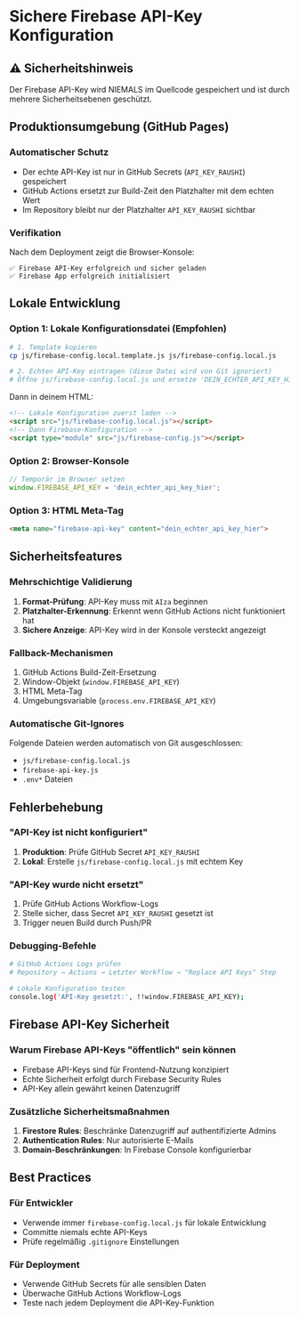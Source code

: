 # Sichere Firebase API-Key Konfiguration

## ⚠️ Sicherheitshinweis
Der Firebase API-Key wird NIEMALS im Quellcode gespeichert und ist durch mehrere Sicherheitsebenen geschützt.

## Produktionsumgebung (GitHub Pages)

### Automatischer Schutz
- Der echte API-Key ist nur in GitHub Secrets (`API_KEY_RAUSHI`) gespeichert
- GitHub Actions ersetzt zur Build-Zeit den Platzhalter mit dem echten Wert
- Im Repository bleibt nur der Platzhalter `API_KEY_RAUSHI` sichtbar

### Verifikation
Nach dem Deployment zeigt die Browser-Konsole:
```
✅ Firebase API-Key erfolgreich und sicher geladen
✅ Firebase App erfolgreich initialisiert
```

## Lokale Entwicklung

### Option 1: Lokale Konfigurationsdatei (Empfohlen)
```bash
# 1. Template kopieren
cp js/firebase-config.local.template.js js/firebase-config.local.js

# 2. Echten API-Key eintragen (diese Datei wird von Git ignoriert)
# Öffne js/firebase-config.local.js und ersetze 'DEIN_ECHTER_API_KEY_HIER'
```

Dann in deinem HTML:
```html
<!-- Lokale Konfiguration zuerst laden -->
<script src="js/firebase-config.local.js"></script>
<!-- Dann Firebase-Konfiguration -->
<script type="module" src="js/firebase-config.js"></script>
```

### Option 2: Browser-Konsole
```javascript
// Temporär im Browser setzen
window.FIREBASE_API_KEY = 'dein_echter_api_key_hier';
```

### Option 3: HTML Meta-Tag
```html
<meta name="firebase-api-key" content="dein_echter_api_key_hier">
```

## Sicherheitsfeatures

### Mehrschichtige Validierung
1. **Format-Prüfung**: API-Key muss mit `AIza` beginnen
2. **Platzhalter-Erkennung**: Erkennt wenn GitHub Actions nicht funktioniert hat
3. **Sichere Anzeige**: API-Key wird in der Konsole versteckt angezeigt

### Fallback-Mechanismen
1. GitHub Actions Build-Zeit-Ersetzung
2. Window-Objekt (`window.FIREBASE_API_KEY`)
3. HTML Meta-Tag
4. Umgebungsvariable (`process.env.FIREBASE_API_KEY`)

### Automatische Git-Ignores
Folgende Dateien werden automatisch von Git ausgeschlossen:
- `js/firebase-config.local.js`
- `firebase-api-key.js`
- `.env*` Dateien

## Fehlerbehebung

### "API-Key ist nicht konfiguriert"
1. **Produktion**: Prüfe GitHub Secret `API_KEY_RAUSHI`
2. **Lokal**: Erstelle `js/firebase-config.local.js` mit echtem Key

### "API-Key wurde nicht ersetzt"
1. Prüfe GitHub Actions Workflow-Logs
2. Stelle sicher, dass Secret `API_KEY_RAUSHI` gesetzt ist
3. Trigger neuen Build durch Push/PR

### Debugging-Befehle
```bash
# GitHub Actions Logs prüfen
# Repository → Actions → Letzter Workflow → "Replace API Keys" Step

# Lokale Konfiguration testen
console.log('API-Key gesetzt:', !!window.FIREBASE_API_KEY);
```

## Firebase API-Key Sicherheit

### Warum Firebase API-Keys "öffentlich" sein können
- Firebase API-Keys sind für Frontend-Nutzung konzipiert
- Echte Sicherheit erfolgt durch Firebase Security Rules
- API-Key allein gewährt keinen Datenzugriff

### Zusätzliche Sicherheitsmaßnahmen
1. **Firestore Rules**: Beschränke Datenzugriff auf authentifizierte Admins
2. **Authentication Rules**: Nur autorisierte E-Mails
3. **Domain-Beschränkungen**: In Firebase Console konfigurierbar

## Best Practices

### Für Entwickler
- Verwende immer `firebase-config.local.js` für lokale Entwicklung
- Committe niemals echte API-Keys
- Prüfe regelmäßig `.gitignore` Einstellungen

### Für Deployment
- Verwende GitHub Secrets für alle sensiblen Daten
- Überwache GitHub Actions Workflow-Logs
- Teste nach jedem Deployment die API-Key-Funktion